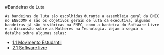 #Bandeiras de Luta

	As bandeiras de luta são escolhidas durante a assembleia geral da ENEC no ENECOMP e são os objetivos gerais de luta da executiva, algumas bandeiras já são históricas na ENEC, como a bandeira do Software Livre e a discussão sobre as Mulheres na Tecnologia. Vejam a seguir o detalhe sobre algumas delas:

- [1.1 Movimento Estudantil](me.md)
- [2.1 Software livre](software-livre.md)

